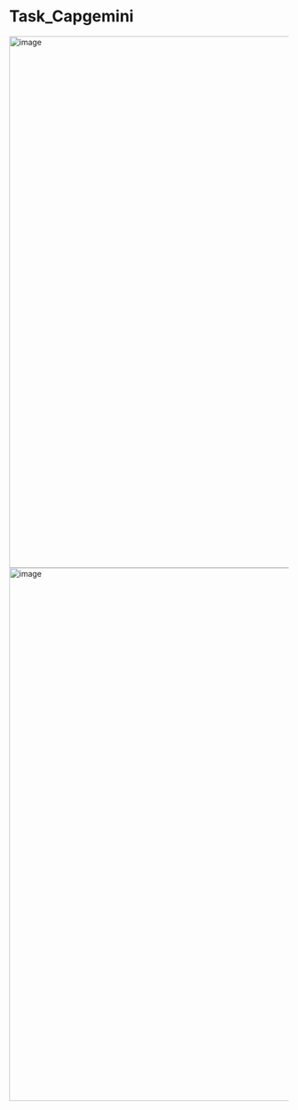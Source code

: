 # Task_Capgemini

<img width="957" alt="image" src="https://user-images.githubusercontent.com/113176341/191708604-ad8a947b-5ce0-4f4a-974e-1e6516f0692b.png">

<img width="960" alt="image" src="https://user-images.githubusercontent.com/113176341/191708697-f1765f14-0adf-42d0-ad85-ce98b27de0e8.png">
